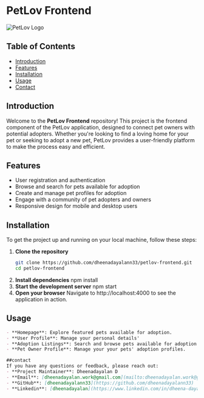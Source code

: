 # PetLov Frontend

![PetLov Logo](https://img.icons8.com/?size=100&id=GzyPUsSOh1UV&format=png&color=000000)  

## Table of Contents
- [Introduction](#introduction)
- [Features](#features)
- [Installation](#installation)
- [Usage](#usage)
- [Contact](#contact)

## Introduction

Welcome to the **PetLov Frontend** repository! This project is the frontend component of the PetLov application, designed to connect pet owners with potential adopters. Whether you're looking to find a loving home for your pet or seeking to adopt a new pet, PetLov provides a user-friendly platform to make the process easy and efficient.

## Features

- User registration and authentication
- Browse and search for pets available for adoption
- Create and manage pet profiles for adoption
- Engage with a community of pet adopters and owners
- Responsive design for mobile and desktop users

## Installation

To get the project up and running on your local machine, follow these steps:

1. **Clone the repository**
   ```bash
   git clone https://github.com/dheenadayalann33/petlov-frontend.git
   cd petlov-frontend
2. **Install dependencies**
   npm install
3. **Start the development server**
   npm start
4. **Open your browser**
   Navigate to http://localhost:4000 to see the application in action.


## Usage
```markdown
- **Homepage**: Explore featured pets available for adoption.
- **User Profile**: Manage your personal details'
- **Adoption Listings**: Search and browse pets available for adoption in your area.
- **Pet Owner Profile**: Manage your your pets' adoption profiles.

##contact
If you have any questions or feedback, please reach out:
- **Project Maintainer**: Dheenadayalan D
- **Email**: [dheenadayalan.work@gmail.com](mailto:dheenadayalan.work@gmail.com)
- **GitHub**: [dheenadayalann33](https://github.com/dheenadayalann33)
- **Linkedin**: [dheenadayalan](https://www.linkedin.com/in/dheena-dayalan-b8829220b/)
